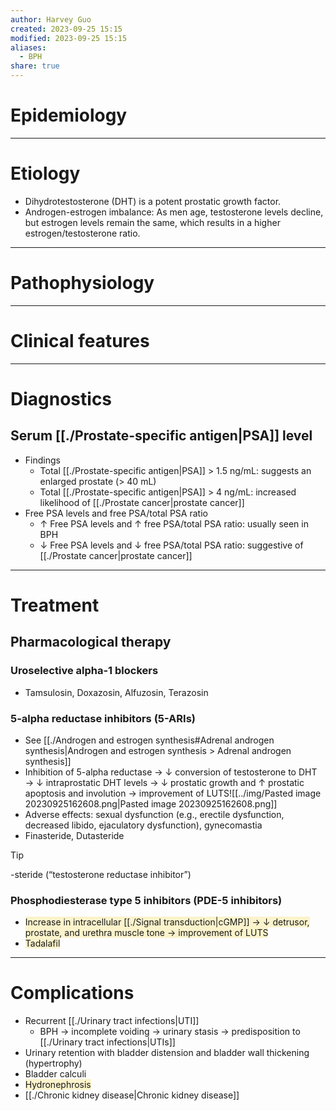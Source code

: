 ```yaml
---
author: Harvey Guo
created: 2023-09-25 15:15
modified: 2023-09-25 15:15
aliases:
  - BPH
share: true
---
```

# Epidemiology


---
# Etiology
- Dihydrotestosterone (DHT) is a potent prostatic growth factor.
- Androgen-estrogen imbalance: As men age, testosterone levels decline, but estrogen levels remain the same, which results in a higher estrogen/testosterone ratio.

---
# Pathophysiology


---
# Clinical features


---
# Diagnostics
## Serum [[./Prostate-specific antigen|PSA]] level
- Findings
	- Total [[./Prostate-specific antigen|PSA]] > 1.5 ng/mL: suggests an enlarged prostate (> 40 mL) 
	- Total [[./Prostate-specific antigen|PSA]] > 4 ng/mL: increased likelihood of [[./Prostate cancer|prostate cancer]]
- Free PSA levels and free PSA/total PSA ratio
	- ↑ Free PSA levels and ↑ free PSA/total PSA ratio: usually seen in BPH
	- ↓ Free PSA levels and ↓ free PSA/total PSA ratio: suggestive of [[./Prostate cancer|prostate cancer]]

---
# Treatment
## Pharmacological therapy
### Uroselective alpha-1 blockers
- Tamsulosin, Doxazosin, Alfuzosin, Terazosin
### 5-alpha reductase inhibitors (5-ARIs)
- See [[./Androgen and estrogen synthesis#Adrenal androgen synthesis|Androgen and estrogen synthesis > Adrenal androgen synthesis]]
- Inhibition of 5-alpha reductase → ↓ conversion of testosterone to DHT → ↓ intraprostatic DHT levels → ↓ prostatic growth and ↑ prostatic apoptosis and involution → improvement of LUTS![[../img/Pasted image 20230925162608.png|Pasted image 20230925162608.png]]
- Adverse effects: sexual dysfunction (e.g., erectile dysfunction, decreased libido, ejaculatory dysfunction), gynecomastia
- Finasteride, Dutasteride
>[!tip] 
>-steride (“testosterone reductase inhibitor”)
### Phosphodiesterase type 5 inhibitors (PDE-5 inhibitors)
- <span style="background:rgba(240, 200, 0, 0.2)">Increase in intracellular [[./Signal transduction|cGMP]] → ↓ detrusor, prostate, and urethra muscle tone → improvement of LUTS</span>
- <span style="background:rgba(240, 200, 0, 0.2)">Tadalafil</span>

---
# Complications
- Recurrent [[./Urinary tract infections|UTI]] 
	- BPH → incomplete voiding → urinary stasis → predisposition to [[./Urinary tract infections|UTIs]]
- Urinary retention with bladder distension and bladder wall thickening (hypertrophy)
- Bladder calculi
- <span style="background:rgba(240, 200, 0, 0.2)">Hydronephrosis</span>
- [[./Chronic kidney disease|Chronic kidney disease]]